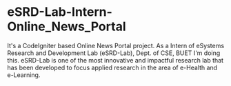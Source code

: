 # eSRD-Lab-Intern-Online_News_Portal
It's a CodeIgniter based Online News Portal project. As a Intern of eSystems Research and Development Lab (eSRD-Lab), Dept. of CSE, BUET I'm doing this. eSRD-Lab is one of the most innovative and impactful research lab that has been developed to focus applied research in the area of e-Health and e-Learning.
